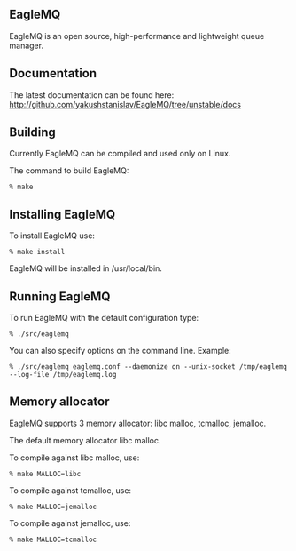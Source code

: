 EagleMQ
-------
EagleMQ is an open source, high-performance and lightweight queue manager.

Documentation
-------------
The latest documentation can be found here: http://github.com/yakushstanislav/EagleMQ/tree/unstable/docs

Building
--------
Currently EagleMQ can be compiled and used only on Linux.

The command to build EagleMQ:

    % make

Installing EagleMQ
------------------
To install EagleMQ use:

    % make install

EagleMQ will be installed in /usr/local/bin.

Running EagleMQ
---------------
To run EagleMQ with the default configuration type:

    % ./src/eaglemq

You can also specify options on the command line. Example:

    % ./src/eaglemq eaglemq.conf --daemonize on --unix-socket /tmp/eaglemq --log-file /tmp/eaglemq.log

Memory allocator
----------------
EagleMQ supports 3 memory allocator: libc malloc, tcmalloc, jemalloc.

The default memory allocator libc malloc.

To compile against libc malloc, use:

    % make MALLOC=libc

To compile against tcmalloc, use:

    % make MALLOC=jemalloc

To compile against jemalloc, use:

    % make MALLOC=tcmalloc

